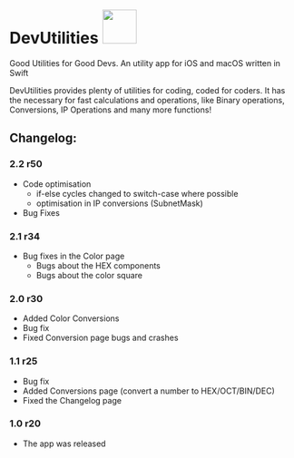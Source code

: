# DevUtilities <img src="https://i.ibb.co/r0XQJ5C/logo.png" width="60" height="60"> 
Good Utilities for Good Devs. An utility app for iOS and macOS written in Swift


DevUtilities provides plenty of utilities for coding, coded for coders. It has the necessary for fast calculations and operations, like Binary operations, Conversions, IP Operations and many more functions! 


## Changelog:
### 2.2 r50
- Code optimisation
  - if-else cycles changed to switch-case where possible
  - optimisation in IP conversions (SubnetMask)
- Bug Fixes

### 2.1 r34
- Bug fixes in the Color page
  - Bugs about the HEX components
  - Bugs about the color square
  
### 2.0 r30
- Added Color Conversions
- Bug fix
- Fixed Conversion page bugs and crashes

### 1.1 r25
- Bug fix
- Added Conversions page (convert a number to HEX/OCT/BIN/DEC)
- Fixed the Changelog page

### 1.0 r20
- The app was released
